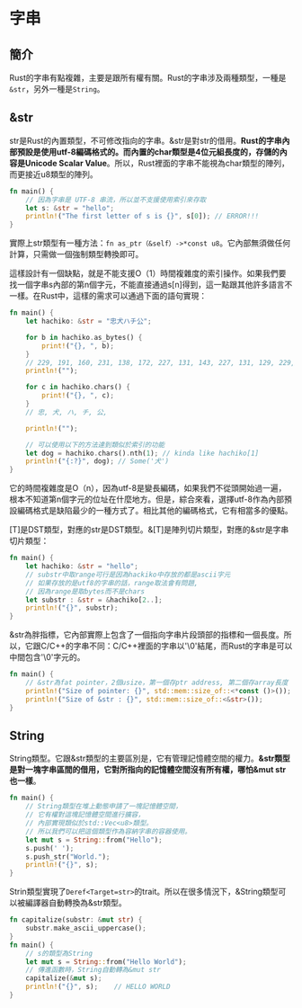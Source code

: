# 字串

## 簡介

Rust的字串有點複雜，主要是跟所有權有關。Rust的字串涉及兩種類型，一種是`&str`，另外一種是`String`。

## &str

str是Rust的內置類型，不可修改指向的字串。&str是對str的借用。**Rust的字串內部預設是使用utf-8編碼格式的。而內置的char類型是4位元組長度的，存儲的內容是Unicode Scalar Value**。所以，Rust裡面的字串不能視為char類型的陣列，而更接近u8類型的陣列。

```rust
fn main() {
    // 因為字串是 UTF-8 串流，所以並不支援使用索引來存取
    let s: &str = "hello";
    println!("The first letter of s is {}", s[0]); // ERROR!!!
}
```

實際上str類型有一種方法：`fn as_ptr（&self）->*const u8`。它內部無須做任何計算，只需做一個強制類型轉換即可。

這樣設計有一個缺點，就是不能支援O（1）時間複雜度的索引操作。如果我們要找一個字串s內部的第n個字元，不能直接通過s\[n\]得到，這一點跟其他許多語言不一樣。在Rust中，這樣的需求可以通過下面的語句實現：

```rust
fn main() {
    let hachiko: &str = "忠犬ハチ公";

    for b in hachiko.as_bytes() {
        print!("{}, ", b);
    }
    // 229, 191, 160, 231, 138, 172, 227, 131, 143, 227, 131, 129, 229, 133, 172,
    println!("");

    for c in hachiko.chars() {
        print!("{}, ", c);
    }
    // 忠, 犬, ハ, チ, 公,

    println!("");

    // 可以使用以下的方法達到類似於索引的功能
    let dog = hachiko.chars().nth(1); // kinda like hachiko[1]
    println!("{:?}", dog); // Some('犬')
}
```

它的時間複雜度是O（n），因為utf-8是變長編碼，如果我們不從頭開始過一遍，根本不知道第n個字元的位址在什麼地方。但是，綜合來看，選擇utf-8作為內部預設編碼格式是缺陷最少的一種方式了。相比其他的編碼格式，它有相當多的優點。

\[T\]是DST類型，對應的str是DST類型。&\[T\]是陣列切片類型，對應的&str是字串切片類型：

```rust
fn main() {
    let hachiko: &str = "hello";
    // substr中取range可行是因為hackiko中存放的都是ascii字元
    // 如果存放的是utf8的字串的話，range取法會有問題, 
    // 因為range是取bytes而不是chars
    let substr : &str = &hachiko[2..];
    println!("{}", substr);
}
```

&str為胖指標，它內部實際上包含了一個指向字串片段頭部的指標和一個長度。所以，它跟C/C++的字串不同：C/C++裡面的字串以'\0'結尾，而Rust的字串是可以中間包含'\0'字元的。

```rust
fn main() {
    // &str為fat pointer，2個usize，第一個存ptr address, 第二個存array長度
    println!("Size of pointer: {}", std::mem::size_of::<*const ()>()); // 8
    println!("Size of &str : {}", std::mem::size_of::<&str>());        // 16
}
```

## String

String類型。它跟&str類型的主要區別是，它有管理記憶體空間的權力。**&str類型是對一塊字串區間的借用，它對所指向的記憶體空間沒有所有權，哪怕&mut str也一樣**。

```rust
fn main() {
    // String類型在堆上動態申請了一塊記憶體空間，
    // 它有權對這塊記憶體空間進行擴容，
    // 內部實現類似於std::Vec<u8>類型。
    // 所以我們可以把這個類型作為容納字串的容器使用。
    let mut s = String::from("Hello");
    s.push(' ');
    s.push_str("World.");
    println!("{}", s);
}
```

Strin類型實現了`Deref<Target=str>`的trait。所以在很多情況下，&String類型可以被編譯器自動轉換為&str類型。

```rust
fn capitalize(substr: &mut str) {
    substr.make_ascii_uppercase();
}
fn main() {
    // s的類型為String
    let mut s = String::from("Hello World");
    // 傳進函數時，String自動轉為&mut str
    capitalize(&mut s);
    println!("{}", s);    // HELLO WORLD
}
```

